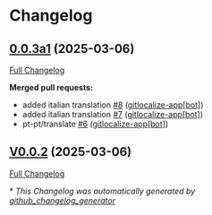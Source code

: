 # Changelog

## [0.0.3a1](https://github.com/OpenVoiceOS/ovos-skill-diagnostics/tree/0.0.3a1) (2025-03-06)

[Full Changelog](https://github.com/OpenVoiceOS/ovos-skill-diagnostics/compare/V0.0.2...0.0.3a1)

**Merged pull requests:**

- added italian translation [\#8](https://github.com/OpenVoiceOS/ovos-skill-diagnostics/pull/8) ([gitlocalize-app[bot]](https://github.com/apps/gitlocalize-app))
- added italian translation [\#7](https://github.com/OpenVoiceOS/ovos-skill-diagnostics/pull/7) ([gitlocalize-app[bot]](https://github.com/apps/gitlocalize-app))
- pt-pt/translate [\#6](https://github.com/OpenVoiceOS/ovos-skill-diagnostics/pull/6) ([gitlocalize-app[bot]](https://github.com/apps/gitlocalize-app))

## [V0.0.2](https://github.com/OpenVoiceOS/ovos-skill-diagnostics/tree/V0.0.2) (2025-03-06)

[Full Changelog](https://github.com/OpenVoiceOS/ovos-skill-diagnostics/compare/0.0.2...V0.0.2)



\* *This Changelog was automatically generated by [github_changelog_generator](https://github.com/github-changelog-generator/github-changelog-generator)*
